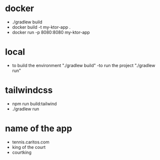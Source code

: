 # docker
- ./gradlew build
- docker build -t my-ktor-app .
- docker run -p 8080:8080 my-ktor-app

# local
- to build the environment "./gradlew build"
-to run the project "./gradlew run"

# tailwindcss
- npm run build:tailwind
- ./gradlew run

# name of the app
- tennis.caritos.com
- king of the court
- courtking